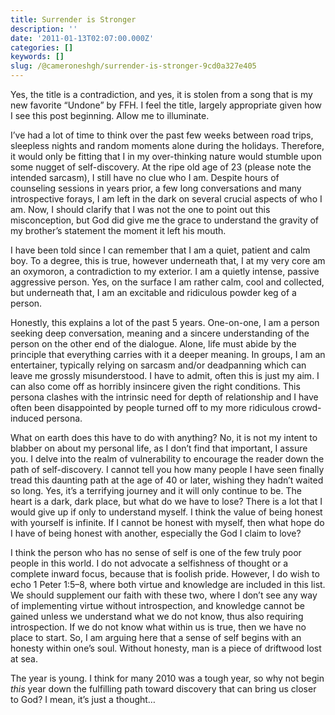 ```yaml
---
title: Surrender is Stronger
description: ''
date: '2011-01-13T02:07:00.000Z'
categories: []
keywords: []
slug: /@cameroneshgh/surrender-is-stronger-9cd0a327e405
---
```


Yes, the title is a contradiction, and yes, it is stolen from a song that is my new favorite “Undone” by FFH. I feel the title, largely appropriate given how I see this post beginning. Allow me to illuminate.

I’ve had a lot of time to think over the past few weeks between road trips, sleepless nights and random moments alone during the holidays. Therefore, it would only be fitting that I in my over-thinking nature would stumble upon some nugget of self-discovery. At the ripe old age of 23 (please note the intended sarcasm), I still have no clue who I am. Despite hours of counseling sessions in years prior, a few long conversations and many introspective forays, I am left in the dark on several crucial aspects of who I am. Now, I should clarify that I was not the one to point out this misconception, but God did give me the grace to understand the gravity of my brother’s statement the moment it left his mouth.

I have been told since I can remember that I am a quiet, patient and calm boy. To a degree, this is true, however underneath that, I at my very core am an oxymoron, a contradiction to my exterior. I am a quietly intense, passive aggressive person. Yes, on the surface I am rather calm, cool and collected, but underneath that, I am an excitable and ridiculous powder keg of a person.

Honestly, this explains a lot of the past 5 years. One-on-one, I am a person seeking deep conversation, meaning and a sincere understanding of the person on the other end of the dialogue. Alone, life must abide by the principle that everything carries with it a deeper meaning. In groups, I am an entertainer, typically relying on sarcasm and/or deadpanning which can leave me grossly misunderstood. I have to admit, often this is just my aim. I can also come off as horribly insincere given the right conditions. This persona clashes with the intrinsic need for depth of relationship and I have often been disappointed by people turned off to my more ridiculous crowd-induced persona.

What on earth does this have to do with anything? No, it is not my intent to blabber on about my personal life, as I don’t find that important, I assure you. I delve into the realm of vulnerability to encourage the reader down the path of self-discovery. I cannot tell you how many people I have seen finally tread this daunting path at the age of 40 or later, wishing they hadn’t waited so long. Yes, it’s a terrifying journey and it will only continue to be. The heart is a dark, dark place, but what do we have to lose? There is a lot that I would give up if only to understand myself. I think the value of being honest with yourself is infinite. If I cannot be honest with myself, then what hope do I have of being honest with another, especially the God I claim to love?

I think the person who has no sense of self is one of the few truly poor people in this world. I do not advocate a selfishness of thought or a complete inward focus, because that is foolish pride. However, I do wish to echo 1 Peter 1:5–8, where both virtue and knowledge are included in this list. We should supplement our faith with these two, where I don’t see any way of implementing virtue without introspection, and knowledge cannot be gained unless we understand what we do not know, thus also requiring introspection. If we do not know what within us is true, then we have no place to start. So, I am arguing here that a sense of self begins with an honesty within one’s soul. Without honesty, man is a piece of driftwood lost at sea.

The year is young. I think for many 2010 was a tough year, so why not begin _this_ year down the fulfilling path toward discovery that can bring us closer to God? I mean, it’s just a thought…